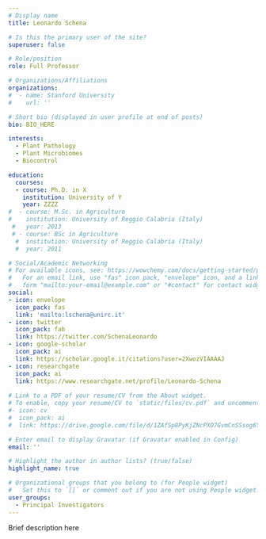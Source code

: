```yaml
---
# Display name
title: Leonardo Schena

# Is this the primary user of the site?
superuser: false

# Role/position
role: Full Professor

# Organizations/Affiliations
organizations:
#  - name: Stanford University
#    url: ''

# Short bio (displayed in user profile at end of posts)
bio: BIO_HERE

interests:
  - Plant Pathology
  - Plant Microbiomes
  - Biocontrol

education:
  courses:
  - course: Ph.D. in X
    institution: University of Y
    year: ZZZZ
#  - course: M.Sc. in Agriculture
#    institution: University of Reggio Calabria (Italy)
 #   year: 2013
 # - course: BSc in Agriculture
  #  institution: University of Reggio Calabria (Italy)
  #  year: 2011

# Social/Academic Networking
# For available icons, see: https://wowchemy.com/docs/getting-started/page-builder/#icons
#   For an email link, use "fas" icon pack, "envelope" icon, and a link in the
#   form "mailto:your-email@example.com" or "#contact" for contact widget.
social:
- icon: envelope
  icon_pack: fas
  link: 'mailto:lschena@unirc.it' 
- icon: twitter
  icon_pack: fab
  link: https://twitter.com/SchenaLeonardo
- icon: google-scholar
  icon_pack: ai
  link: https://scholar.google.it/citations?user=2XwozVIAAAAJ
- icon: researchgate
  icon_pack: ai
  link: https://www.researchgate.net/profile/Leonardo-Schena
  
# Link to a PDF of your resume/CV from the About widget.
# To enable, copy your resume/CV to `static/files/cv.pdf` and uncomment the lines below.
#- icon: cv
#  icon_pack: ai
#  link: https://drive.google.com/file/d/1ZAfSp8PyKjZNcPXO7GvmCnSSsog6YxGF/view?usp=sharing

# Enter email to display Gravatar (if Gravatar enabled in Config)
email: ''

# Highlight the author in author lists? (true/false)
highlight_name: true

# Organizational groups that you belong to (for People widget)
#   Set this to `[]` or comment out if you are not using People widget.
user_groups:
  - Principal Investigators
---
```


Brief description here